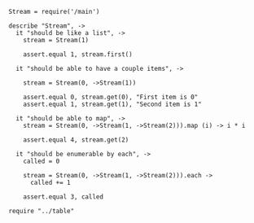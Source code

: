     Stream = require('/main')

    describe "Stream", ->
      it "should be like a list", ->
        stream = Stream(1)
        
        assert.equal 1, stream.first()

      it "should be able to have a couple items", ->
      
        stream = Stream(0, ->Stream(1))
        
        assert.equal 0, stream.get(0), "First item is 0"
        assert.equal 1, stream.get(1), "Second item is 1"

      it "should be able to map", ->
        stream = Stream(0, ->Stream(1, ->Stream(2))).map (i) -> i * i
        
        assert.equal 4, stream.get(2)

      it "should be enumerable by each", ->
        called = 0
        
        stream = Stream(0, ->Stream(1, ->Stream(2))).each ->
          called += 1
        
        assert.equal 3, called

    require "../table"
